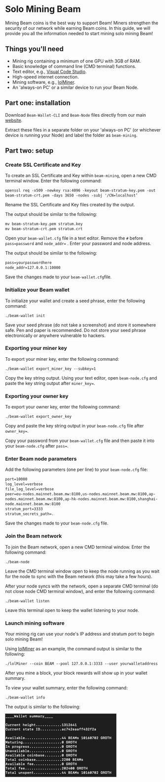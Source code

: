 # Solo Mining Beam

Mining Beam coins is the best way to support Beam! Miners strengthen the security of our network while earning Beam coins. In this guide, we will provide you all the information needed to start mining solo mining Beam!

## Things you'll need

* Mining rig containing a minimum of one GPU with 3GB of RAM.
* Basic knowledge of command line (CMD terminal) functions.
* Text editor, e.g., [Visual Code Studio](https://code.visualstudio.com/).
* High-speed internet connection.
* Mining software, e.g., [lolMiner](https://github.com/Lolliedieb/lolMiner-releases).
* An 'always-on PC' or a similar device to run your Beam Node.

## **Part one: installation**

Download `Beam-Wallet-CLI` and `Beam-Node` files directly from our main [website](/downloads).

‌Extract these files in a separate folder on your 'always-on PC' (or whichever device is running your Node) and label the folder as `beam-mining`.

## **Part two: setup**

### **Create SSL Certificate and Key**

To create an SSL Certificate and Key within `beam-mining`, open a new CMD terminal window. Enter the following command:

```
openssl req -x509 -newkey rsa:4096 -keyout beam-stratum-key.pem -out beam-stratum-crt.pem -days 3650 -nodes -subj '/CN=localhost’
```

Rename the SSL Certificate and Key files created by the output.

The output should be similar to the following:

```
mv beam-stratum-key.pem stratum.key
mv beam-stratum-crt.pem stratum.crt
```

Open your `beam-wallet.cfg` file in a text editor. Remove the `#` before `pass=password` and `node_addr=` . Enter your password and node address.

The output should be similar to the following:

```
pass=yourpasswordhere
node_addr=127.0.0.1:10000
```

Save the changes made to your `beam-wallet.cfg`file.

### Initialize your Beam wallet

To initialize your wallet and create a seed phrase, enter the following command:

```
./beam-wallet init
```

Save your seed phrase (do not take a screenshot) and store it somewhere safe. Pen and paper is recommended. Do not store your seed phrase electronically or anywhere vulnerable to hackers.

### Exporting your miner key

To export your miner key, enter the following command:

```
./beam-wallet export_miner_key --subkey=1
```

Copy the key string output. Using your text editor, open `beam-node.cfg` and paste the key string output after `miner_key=`.

### Exporting your owner key

To export your owner key, enter the following command:

```
./beam-wallet export_owner_key
```

Copy and paste the key string output in your `beam-node.cfg` file after `owner_key=`.

Copy your password from your `beam-wallet.cfg` file and then paste it into your `beam-node.cfg` after `pass=`.

### Enter Beam node parameters

Add the following parameters (one per line) to your `beam-node.cfg` file:

```
port=10000
log_level=verbose
file_log_level=verbose
peer=eu-nodes.mainnet.beam.mw:8100,us-nodes.mainnet.beam.mw:8100,ap-nodes.mainnet.beam.mw:8100,ap-hk-nodes.mainnet.beam.mw:8100,shanghai-node.mainnet.beam.mw:8100
stratum_port=3333
stratum_secrets_path=.
```

Save the changes made to your `beam-node.cfg` file.

### Join the Beam network

To join the Beam network, open a new CMD terminal window. Enter the following command:

```
./beam-node
```

Leave the CMD terminal window open to keep the node running as you wait for the node to sync with the Beam network (this may take a few hours).

After your node syncs with the network, open a separate CMD terminal (do not close node CMD terminal window), and enter the following command:

```
./beam-wallet listen
```

Leave this terminal open to keep the wallet listening to your node.

### Launch mining software

Your mining rig can use your node's IP address and stratum port to begin solo mining Beam!

Using [lolMiner](https://github.com/Lolliedieb/lolMiner-releases) as an example, the command output is similar to the following:

```
./lolMiner --coin BEAM --pool 127.0.0.1:3333 --user yourwalletaddress
```

After you mine a block, your block rewards will show up in your wallet summary.

To view your wallet summary, enter the following command:

```
./beam-wallet info
```

The output is similar to the following:

![example wallet summary after solo mining Beams](<.gitbook/assets/Screenshot 2021-07-06 at 12.44.19.png>)
